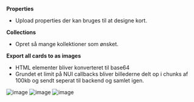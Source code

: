 **Properties**
  - Upload properties der kan bruges til at designe kort. 

**Collections**
  - Opret så mange kollektioner som ønsket.

**Export all cards to as images**
  - HTML elementer bliver konverteret til base64
  - Grundet et limit på NUI callbacks bliver billederne delt op i chunks af 100kb og sendt seperat til backend og samlet igen. 


![image](https://github.com/user-attachments/assets/a8195b60-705f-43d0-9aed-3913018149a5)
![image](https://github.com/user-attachments/assets/e0b32339-74b2-4a08-a7fa-f1943f28f035)
![image](https://github.com/user-attachments/assets/7e972847-0ca0-4f0d-9c40-eb2ddc9cabd1)
